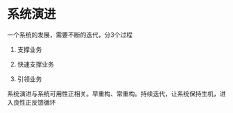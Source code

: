 # 系统演进

一个系统的发展，需要不断的迭代，分3个过程

1. 支撑业务

2. 快速支撑业务

3. 引领业务

系统演进与系统可用性正相关。早重构、常重构。持续迭代，让系统保持生机，进入良性正反馈循环
